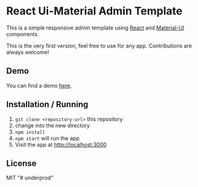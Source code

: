React Ui-Material Admin Template
================================

This is a simple responsive admin template using [React](https://facebook.github.io/react/) and [Material-UI](http://www.material-ui.com/) components.

This is the very first version, feel free to use for any app. Contributions are always welcome!

Demo
----

You can find a demo [here](http://rafaelhz.github.io/react-material-admin-template).


Installation / Running
----------------------

1. `git clone <repository-url>` this repository
2. change into the new directory
3. `npm install`
4. `npm start` will run the app
5. Visit the app at [http://localhost:3000](http://localhost:3000)


License
-------
MIT
"# underprod" 
